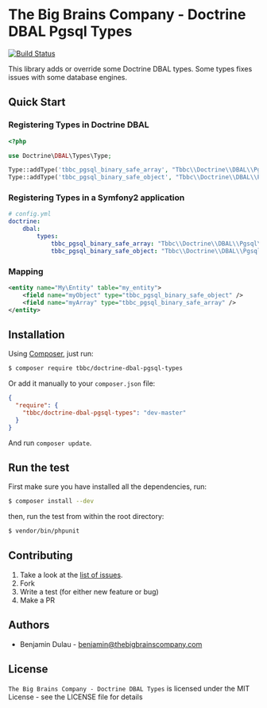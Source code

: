 The Big Brains Company - Doctrine DBAL Pgsql Types
==================================================

[![Build Status](https://travis-ci.org/TheBigBrainsCompany/doctrine-dbal-pgsql-types.png?branch=master)](https://travis-ci.org/TheBigBrainsCompany/doctrine-dbal-pgsql-types)


This library adds or override some Doctrine DBAL types. Some types fixes issues with some database engines.

Quick Start
-----------

### Registering Types in Doctrine DBAL

```PHP
<?php

use Doctrine\DBAL\Types\Type;

Type::addType('tbbc_pgsql_binary_safe_array', "Tbbc\\Doctrine\\DBAL\\Pgsql\\Types\\BinarySafeArrayType");
Type::addType('tbbc_pgsql_binary_safe_object', "Tbbc\\Doctrine\\DBAL\\Pgsql\\Types\\BinarySafeObjectType");
```


### Registering Types in a Symfony2 application

```YAML
# config.yml
doctrine:
    dbal:
        types:
            tbbc_pgsql_binary_safe_array: "Tbbc\\Doctrine\\DBAL\\Pgsql\\Types\\BinarySafeArrayType"
            tbbc_pgsql_binary_safe_object: "Tbbc\\Doctrine\\DBAL\\Pgsql\\Types\\BinarySafeObjectType"
```


### Mapping

```XML
<entity name="My\Entity" table="my_entity">
    <field name="myObject" type="tbbc_pgsql_binary_safe_object" />
    <field name="myArray" type="tbbc_pgsql_binary_safe_array" />
</entity>
```


Installation
------------

Using [Composer](http://getcomposer.org/), just run:

```bash
$ composer require tbbc/doctrine-dbal-pgsql-types
```

Or add it manually to your `composer.json` file:

```JSON
{
  "require": {
    "tbbc/doctrine-dbal-pgsql-types": "dev-master"
  }
}
```

And run `composer update`.


Run the test
------------

First make sure you have installed all the dependencies, run:

```bash
$ composer install --dev
```

then, run the test from within the root directory:

```bash
$ vendor/bin/phpunit
```

Contributing
------------

1. Take a look at the [list of issues](http://github.com/TheBigBrainsCompany/doctrine-dbal-pgsql-types/issues).
2. Fork
3. Write a test (for either new feature or bug)
4. Make a PR


Authors
-------

* Benjamin Dulau - benjamin@thebigbrainscompany.com


License
-------

`The Big Brains Company - Doctrine DBAL Types` is licensed under the MIT License - see the LICENSE file for details